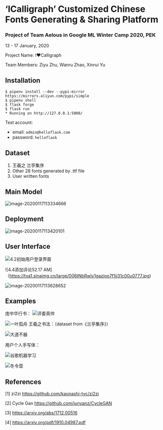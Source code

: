 # ‘ICalligraph’ Customized Chinese Fonts  Generating & Sharing Platform

### Project of Team Aelous in Google ML Winter Camp 2020, PEK

13 - 17 January, 2020

Project Name: I❤️Calligraph

Team Members: Ziyu Zhu, Wanru Zhao, Xinrui Yu

## Installation

```
$ pipenv install --dev --pypi-mirror https://mirrors.aliyun.com/pypi/simple
$ pipenv shell
$ flask forge
$ flask run
* Running on http://127.0.0.1:5000/
```
Test account:
* email: `admin@helloflask.com`
* password: `helloflask`

## Dataset
1. 王羲之 兰亭集序
2. Other 28 fonts generated by .ttf file
3. User written fonts

## Main Model
![image-20200117113334666](https://tva1.sinaimg.cn/large/006tNbRwly1gazjmoim9gj30xq0jiwj2.jpg)

## Deployment

![image-20200117113420101](https://tva1.sinaimg.cn/large/006tNbRwly1gazjnvox0xj31mc0pok0j.jpg)

## User Interface
![4.2初始用户登录界面](https://tva1.sinaimg.cn/large/006tNbRwly1gazjobaud5j31c00u0qd6.jpg)

![4.4添加评论52.17 AM]（https://tva1.sinaimg.cn/large/006tNbRwly1gazjoo7f1jj31c00u0777.jpg)



![image-20200117113628652](https://tva1.sinaimg.cn/large/006tNbRwly1gazjozy3eoj30wy0i6gnj.jpg)

## Examples

庞中华行书：
![评委真帅](https://github.com/Ryan0v0/Google_ML_Camp/blob/master/ICalligraph/static/images/评委真帅.png)

![一叶孤舟](https://tva1.sinaimg.cn/large/006tNbRwly1gazjsk9raqj30740sgq4n.jpg)
王羲之书法：（dataset from《兰亭集序》）

![大道不器](https://github.com/Ryan0v0/Google_ML_Camp/blob/master/ICalligraph/static/images/大道不器.png)

用户个人手写体：

![谷歌机器学习](https://github.com/Ryan0v0/Google_ML_Camp/blob/master/ICalligraph/static/images/谷歌机器学习.png)


![冬令营](/Users/zhaowanru/class/google/ICalligraph/ICalligraph/static/images/冬令营.png)

## References
[1] zi2zi https://github.com/kaonashi-tyc/zi2zi

[2] Cycle Gan https://github.com/junyanz/CycleGAN

[3] https://arxiv.org/abs/1712.00516

[4] https://arxiv.org/pdf/1910.04987.pdf
